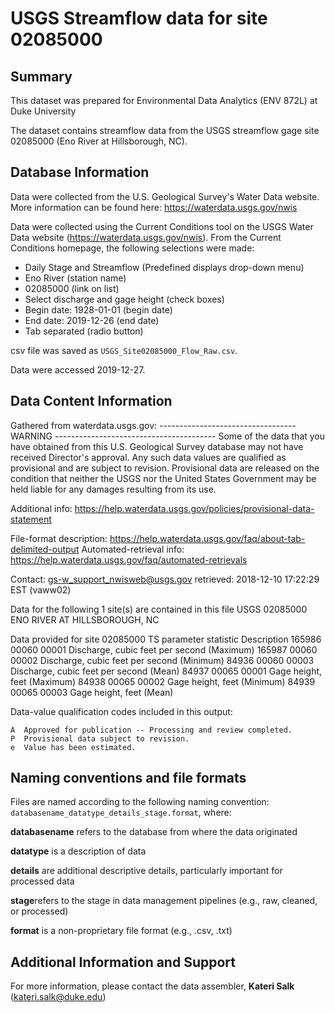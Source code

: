 # USGS Streamflow data for site 02085000


## Summary
This dataset was prepared for Environmental Data Analytics (ENV 872L) at Duke University

The dataset contains streamflow data from the USGS streamflow gage site 02085000 (Eno River at Hillsborough, NC). 

## Database Information
Data were collected from the U.S. Geological Survey's Water Data website. More information can be found here: https://waterdata.usgs.gov/nwis

Data were collected using the Current Conditions tool on the USGS Water Data website (https://waterdata.usgs.gov/nwis).
From the Current Conditions homepage, the following selections were made: 
* Daily Stage and Streamflow (Predefined displays drop-down menu)
* Eno River (station name)
* 02085000 (link on list)
* Select discharge and gage height (check boxes)
* Begin date: 1928-01-01 (begin date)
* End date: 2019-12-26 (end date)
* Tab separated (radio button)

csv file was saved as `USGS_Site02085000_Flow_Raw.csv`. 

Data were accessed 2019-12-27.

## Data Content Information 
Gathered from waterdata.usgs.gov:
---------------------------------- WARNING ----------------------------------------
Some of the data that you have obtained from this U.S. Geological Survey database
may not have received Director's approval. Any such data values are qualified
as provisional and are subject to revision. Provisional data are released on the
condition that neither the USGS nor the United States Government may be held liable
for any damages resulting from its use.

Additional info: https://help.waterdata.usgs.gov/policies/provisional-data-statement

File-format description:  https://help.waterdata.usgs.gov/faq/about-tab-delimited-output
Automated-retrieval info: https://help.waterdata.usgs.gov/faq/automated-retrievals

Contact:   gs-w_support_nwisweb@usgs.gov
retrieved: 2018-12-10 17:22:29 EST       (vaww02)

Data for the following 1 site(s) are contained in this file
   USGS 02085000 ENO RIVER AT HILLSBOROUGH, NC

Data provided for site 02085000
           TS   parameter     statistic     Description
       165986       00060     00001     Discharge, cubic feet per second (Maximum)
       165987       00060     00002     Discharge, cubic feet per second (Minimum)
        84936       00060     00003     Discharge, cubic feet per second (Mean)
        84937       00065     00001     Gage height, feet (Maximum)
        84938       00065     00002     Gage height, feet (Minimum)
        84939       00065     00003     Gage height, feet (Mean)

Data-value qualification codes included in this output:

    A  Approved for publication -- Processing and review completed.
    P  Provisional data subject to revision.
    e  Value has been estimated.

## Naming conventions and file formats
Files are named according to the following naming convention: `databasename_datatype_details_stage.format`, where: 

**databasename** refers to the database from where the data originated

**datatype** is a description of data 

**details** are additional descriptive details, particularly important for processed data 

**stage**refers to the stage in data management pipelines (e.g., raw, cleaned, or processed)

**format** is a non-proprietary file format (e.g., .csv, .txt)

## Additional Information and Support
For more information, please contact the data assembler, **Kateri Salk** (kateri.salk@duke.edu)